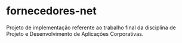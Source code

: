 fornecedores-net
================

Projeto de implementação referente ao trabalho final da disciplina de Projeto e Desenvolvimento de Aplicações Corporativas.
